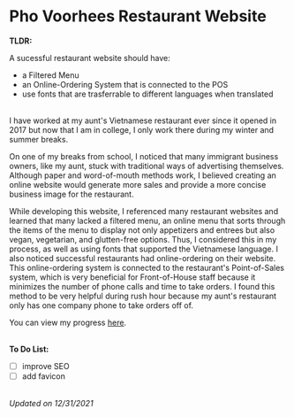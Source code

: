 # Pho Voorhees Restaurant Website

<b> TLDR: </b>

A sucessful restaurant website should have:
 * a Filtered Menu
 * an Online-Ordering System that is connected to the POS
 * use fonts that are trasferrable to different languages when translated
 
<br> 
I have worked at my aunt's Vietnamese restaurant ever since it opened in 2017 but now that I am in college, I only work there during my winter and summer breaks. 

On one of my breaks from school, I noticed that many immigrant business owners, like my aunt, stuck with traditional ways of advertising themselves. Although paper and word-of-mouth methods work, I believed creating an online website would generate more sales and provide a more concise business image for the restaurant.

While developing this website, I referenced many restaurant websites and learned that many lacked a filtered menu, an online menu that sorts through the items of the menu to display not only appetizers and entrees but also vegan, vegetarian, and glutten-free options. Thus, I considered this in my process, as well as using fonts that supported the Vietnamese language. I also noticed successful restaurants had online-ordering on their website. This online-ordering system is connected to the restaurant's Point-of-Sales system, which is very beneficial for Front-of-House staff because it minimizes the number of phone calls and time to take orders. I found this method to be very helpful during rush hour because my aunt's restaurant only has one company phone to take orders off of. 

You can view my progress [here][1].

[1]: http://phovoorhees.com/

<br>
<b> To Do List: </b>

- [ ] improve SEO 
- [ ] add favicon

<br> 
<i>Updated on 12/31/2021</i>
